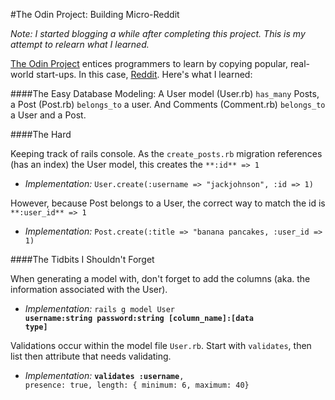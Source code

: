 #The Odin Project: Building Micro-Reddit

*Note: I started blogging a while after completing this project. This is my attempt to relearn what I learned.*

[The Odin Project](http://www.theodinproject.com/ruby-on-rails/building-with-active-record) entices programmers to learn by copying popular, real-world start-ups. In this case, [Reddit](http://www.reddit.com). Here's what I learned:


####The Easy
Database Modeling:  A User model (User.rb) `has_many` Posts, a Post (Post.rb) `belongs_to` a user. And Comments (Comment.rb) `belongs_to` a User and a Post.

####The Hard

Keeping track of rails console. As the `create_posts.rb` migration references (has an index) the User model, this creates the `**:id** => 1`

*	*Implementation:* `User.create(:username => "jackjohnson", :id => 1)`


However, because Post belongs to a User, the correct way to match the id is `**:user_id** => 1`

*	*Implementation:* `Post.create(:title => "banana pancakes, :user_id => 1)`

####The Tidbits I Shouldn't Forget

When generating a model with, don't forget to add the columns (aka. the information associated with the User).

* *Implementation:* <code>rails g model User **username:string password:string [column_name]:[data type]**</code>

Validations occur within the model file `User.rb`. Start with `validates`, then list then attribute that needs validating.

* *Implementation:* <code>**validates :username**, presence: true, length: { minimum: 6, maximum: 40}</code>


